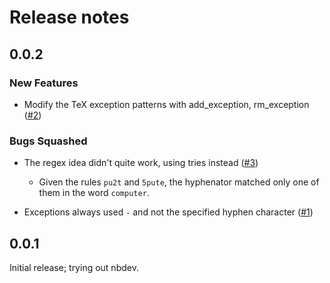 # Release notes

<!-- do not remove -->

## 0.0.2

### New Features

- Modify the TeX exception patterns with add_exception, rm_exception ([#2](https://github.com/jkseppan/shyster/issues/2))

### Bugs Squashed

- The regex idea didn't quite work, using tries instead ([#3](https://github.com/jkseppan/shyster/issues/3))
  - Given the rules `pu2t` and `5pute`, the hyphenator matched only one of them in the word `computer`.

- Exceptions always used `-` and not the specified hyphen character 
([#1](https://github.com/jkseppan/shyster/issues/1))


## 0.0.1

Initial release; trying out nbdev.

